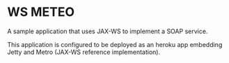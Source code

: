 WS METEO
==============

A sample application that uses JAX-WS to implement a SOAP service.

This application is configured to be deployed as an heroku app embedding Jetty and Metro (JAX-WS reference implementation).

